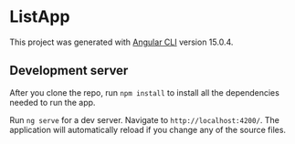 # ListApp

This project was generated with [Angular CLI](https://github.com/angular/angular-cli) version 15.0.4.

## Development server

After you clone the repo, run `npm install` to install all the dependencies needed to run the app.

Run `ng serve` for a dev server. Navigate to `http://localhost:4200/`. The application will automatically reload if you change any of the source files.
